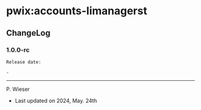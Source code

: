 # pwix:accounts-limanagerst

## ChangeLog

### 1.0.0-rc

    Release date: 

    - 

---
P. Wieser
- Last updated on 2024, May. 24th
